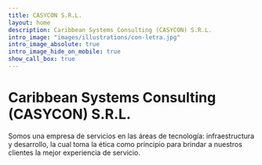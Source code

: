 ```yaml
---
title: CASYCON S.R.L.
layout: home
description: Caribbean Systems Consulting (CASYCON) S.R.L.
intro_image: "images/illustrations/con-letra.jpg"
intro_image_absolute: true
intro_image_hide_on_mobile: true
show_call_box: true
---
```


# Caribbean Systems Consulting (CASYCON) S.R.L.

Somos una empresa de servicios en las áreas de tecnología: infraestructura y desarrollo, la cual toma la ética como principio para brindar a nuestros clientes la mejor experiencia de servicio.
